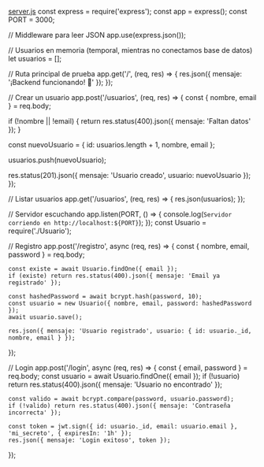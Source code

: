 [server.js](https://github.com/user-attachments/files/22431053/server.js)
const express = require('express');
const app = express();
const PORT = 3000;

// Middleware para leer JSON
app.use(express.json());

// Usuarios en memoria (temporal, mientras no conectamos base de datos)
let usuarios = [];

// Ruta principal de prueba
app.get('/', (req, res) => {
  res.json({ mensaje: '¡Backend funcionando! 🚀' });
});

// Crear un usuario
app.post('/usuarios', (req, res) => {
  const { nombre, email } = req.body;

  if (!nombre || !email) {
    return res.status(400).json({ mensaje: 'Faltan datos' });
  }

  const nuevoUsuario = {
    id: usuarios.length + 1,
    nombre,
    email
  };

  usuarios.push(nuevoUsuario);

  res.status(201).json({ mensaje: 'Usuario creado', usuario: nuevoUsuario });
});

// Listar usuarios
app.get('/usuarios', (req, res) => {
  res.json(usuarios);
});

// Servidor escuchando
app.listen(PORT, () => {
  console.log(`Servidor corriendo en http://localhost:${PORT}`);
});
const Usuario = require('./Usuario');

// Registro
app.post('/registro', async (req, res) => {
    const { nombre, email, password } = req.body;

    const existe = await Usuario.findOne({ email });
    if (existe) return res.status(400).json({ mensaje: 'Email ya registrado' });

    const hashedPassword = await bcrypt.hash(password, 10);
    const usuario = new Usuario({ nombre, email, password: hashedPassword });
    await usuario.save();

    res.json({ mensaje: 'Usuario registrado', usuario: { id: usuario._id, nombre, email } });
});

// Login
app.post('/login', async (req, res) => {
    const { email, password } = req.body;
    const usuario = await Usuario.findOne({ email });
    if (!usuario) return res.status(400).json({ mensaje: 'Usuario no encontrado' });

    const valido = await bcrypt.compare(password, usuario.password);
    if (!valido) return res.status(400).json({ mensaje: 'Contraseña incorrecta' });

    const token = jwt.sign({ id: usuario._id, email: usuario.email }, 'mi_secreto', { expiresIn: '1h' });
    res.json({ mensaje: 'Login exitoso', token });
});



